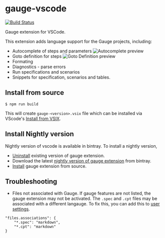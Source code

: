 # gauge-vscode

[![Build Status](https://travis-ci.org/getgauge/gauge-vscode.svg?branch=master)](https://travis-ci.org/getgauge/gauge-vscode)

Gauge extension for VSCode.

This extension adds language support for the Gauge projects, including:
* Autocomplete of steps and parameters
![Autocomplete preview](https://raw.githubusercontent.com/getgauge/gauge-vscode/master/images/autocomplete.gif)
* Goto definition for steps
![Goto Definition preview](https://raw.githubusercontent.com/getgauge/gauge-vscode/master/images/gotoDefination.gif)
* Formating
* Diagnostics - parse errors
* Run specifications and scenarios
* Snippets for specification, scenarios and tables.

## Install from source

```shell
$ npm run build
```

This will create `gauge-<version>.vsix` file which can be installed via VScode's [Install from VSIX](https://code.visualstudio.com/docs/editor/extension-gallery#_install-from-a-vsix).

## Install Nightly version

Nightly version of vscode is available in bintray. To install a nightly version,
- [Uninstall](https://code.visualstudio.com/docs/editor/extension-gallery#_manage-extensions) existing version of gauge extension.
- Download the latest [nightly version of gauge extension](https://bintray.com/gauge/gauge-vscode/Nightly/_latestVersion) from bintray.
- [Install](https://code.visualstudio.com/docs/editor/extension-gallery#_install-from-a-vsix) gauge extension from source.

## Troubleshooting

- Files not associated with Gauge.
If gauge features are not listed, the gauge extension may not be activated. The `.spec` and `.cpt` files may be associated with a different langauge. To fix this, you can add this to [user settings](https://code.visualstudio.com/docs/getstarted/settings).
```
"files.associations": {
	"*.spec": "markdown",
	"*.cpt": "markdown"
}
```
